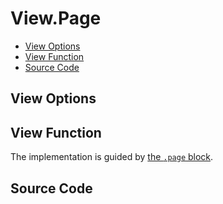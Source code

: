 # View.Page

- [View Options](#view-options)
- [View Function](#view-function)
- [Source Code](#source-code)

## View Options



## View Function

The implementation is guided by [the `.page` block](../../prototype/blocks/page.md).

## Source Code
